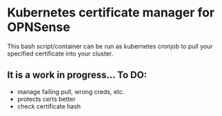 # Kubernetes certificate manager for OPNSense

This bash script/container can be run as kubernetes cronjob to pull your specified certificate into your cluster.

## It is a work in progress... To DO:

- manage failing pull, wrong creds, etc.
- protects certs better
- check certificate hash